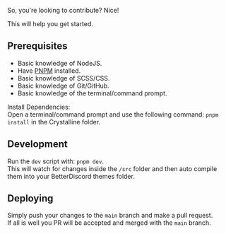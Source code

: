 So, you're looking to contribute? Nice!

This will help you get started.

## Prerequisites
- Basic knowledge of NodeJS.
- Have [PNPM](https://pnpm.io/) installed.
- Basic knowledge of SCSS/CSS.
- Basic knowledge of Git/GitHub.
- Basic knowledge of the terminal/command prompt.

Install Dependencies:  
Open a terminal/command prompt and use the following command: `pnpm install` in the Crystalline folder.

## Development
Run the `dev` script with: `pnpm dev`.  
This will watch for changes inside the `/src` folder and then auto compile them into your BetterDiscord themes folder.

## Deploying
Simply push your changes to the `main` branch and make a pull request.  
If all is well you PR will be accepted and merged with the `main` branch.  